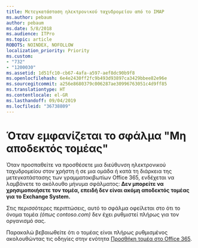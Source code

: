 ```yaml
---
title: Μετεγκατάσταση ηλεκτρονικού ταχυδρομείου από το IMAP
ms.author: pebaum
author: pebaum
ms.date: 5/8/2018
ms.audience: ITPro
ms.topic: article
ROBOTS: NOINDEX, NOFOLLOW
localization_priority: Priority
ms.custom:
- "732"
- "1200030"
ms.assetid: 1d51fc10-cb67-4afa-a597-aef8dc90b9f8
ms.openlocfilehash: 6e4e2430ff2fc9b493d93897ca3429bbee82e96e
ms.sourcegitcommit: a256e8680379c006287ae30996763051c4d9ff85
ms.translationtype: HT
ms.contentlocale: el-GR
ms.lasthandoff: 09/04/2019
ms.locfileid: "36738809"
---
```

# <a name="when-you-get-a-not-an-accepted-domain-error"></a>Όταν εμφανίζεται το σφάλμα "Μη αποδεκτός τομέας"

Όταν προσπαθείτε να προσθέσετε μια διεύθυνση ηλεκτρονικού ταχυδρομείου στον χρήστη ή σε μια ομάδα ή κατά τη διάρκεια της μετεγκατάστασης των γραμματοκιβωτίων Office 365, ενδέχεται να λαμβάνετε το ακόλουθο μήνυμα σφάλματος: **Δεν μπορείτε να χρησιμοποιήσετε τον τομέα, επειδή δεν είναι ακόμη αποδεκτός τομέας για το Exchange System.**
  
Στις περισσότερες περιπτώσεις, αυτό το σφάλμα οφείλεται στο ότι το όνομα τομέα *(όπως contoso.com)*  δεν έχει ρυθμιστεί πλήρως για τον οργανισμό σας.
  
Παρακαλώ βεβαιωθείτε ότι ο τομέας είναι πλήρως ρυθμισμένος ακολουθώντας τις οδηγίες στην ενότητα [Προσθήκη τομέα στο Office 365](https://docs.microsoft.com/office365/admin/setup/add-domain).
  